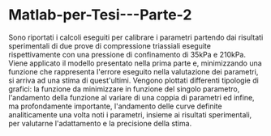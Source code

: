 # Matlab-per-Tesi---Parte-2
Sono riportati i calcoli eseguiti per calibrare i parametri partendo dai risultati sperimentali di due prove di compressione triassiali eseguite rispettivamente con una pressione di confinamento di 35kPa e 210kPa. Viene applicato il modello presentato nella prima parte e, minimizzando una funzione che rappresenta l'errore eseguito nella valutazione dei parametri, si arriva ad una stima di quest'ultimi. Vengono plottati differenti tipologie di grafici: la funzione da minimizzare in funzione del singolo parametro, l'andamento della funzione al variare di una coppia di parametri ed infine, ma profondamente importante, l'andamento delle curve definite analiticamente una volta noti i parametri, insieme ai risultati sperimentali, per valutarne l'adattamento e la precisione della stima.
